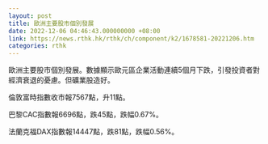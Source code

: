 ```yaml
---
layout: post
title: 歐洲主要股市個別發展
date: 2022-12-06 04:46:43.000000000 +08:00
link: https://news.rthk.hk/rthk/ch/component/k2/1678581-20221206.htm
categories: rthk
---
```


歐洲主要股市個別發展。數據顯示歐元區企業活動連續5個月下跌，引發投資者對經濟衰退的憂慮。但礦業股造好。

倫敦富時指數收市報7567點，升11點。

巴黎CAC指數報6696點，跌45點，跌幅0.67%。

法蘭克福DAX指數報14447點，跌81點，跌幅0.56%。
